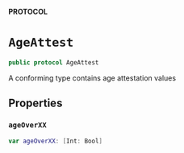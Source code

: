 **PROTOCOL**

# `AgeAttest`

```swift
public protocol AgeAttest
```

A conforming type contains age attestation values

## Properties
### `ageOverXX`

```swift
var ageOverXX: [Int: Bool]
```

